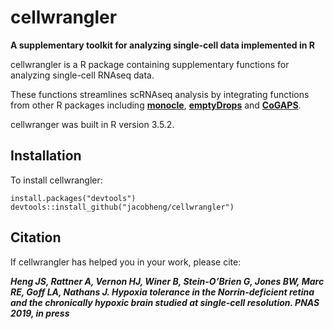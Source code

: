 # cellwrangler
**A supplementary toolkit for analyzing single-cell data implemented in R**

cellwrangler is a R package containing supplementary functions for analyzing single-cell RNAseq data.

These functions streamlines scRNAseq analysis by integrating functions from other R packages  including [**monocle**](https://github.com/cole-trapnell-lab/monocle-release), [**emptyDrops**](https://github.com/MarioniLab/EmptyDrops2017) and [**CoGAPS**](https://github.com/FertigLab/CoGAPS).

cellwranger was built in R version 3.5.2.

## Installation

To install cellwrangler:

```
install.packages("devtools")
devtools::install_github("jacobheng/cellwrangler")
```
## Citation

If cellwrangler has helped you in your work, please cite: 

***Heng JS, Rattner A, Vernon HJ, Winer B, Stein-O’Brien G, Jones BW, Marc RE, Goff LA, Nathans J. Hypoxia tolerance in the Norrin-deficient retina and the chronically hypoxic brain studied at single-cell resolution. PNAS 2019, in press***



